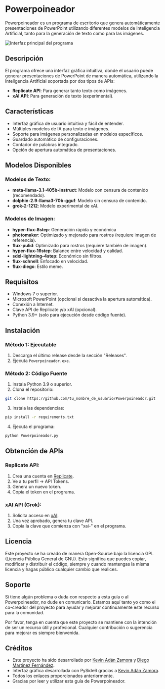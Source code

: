 # Powerpoineador

Powerpoineador es un programa de escritorio que genera automáticamente presentaciones de PowerPoint utilizando diferentes modelos de Inteligencia Artificial, tanto para la generación de texto como para las imágenes.

![Interfaz principal del programa](imágenes/captura.png)

## Descripción

El programa ofrece una interfaz gráfica intuitiva, donde el usuario puede generar presentaciones de PowerPoint de manera automática, utilizando la Inteligencia Artificial soportada por dos tipos de APIs:

- **Replicate API**: Para generar tanto texto como imágenes.
- **xAI API**: Para generación de texto (experimental).

## Características

- Interfaz gráfica de usuario intuitiva y fácil de entender.
- Múltiples modelos de IA para texto e imágenes.
- Soporte para imágenes personalizadas en modelos específicos.
- Guardado automático de configuraciones.
- Contador de palabras integrado.
- Opción de apertura automática de presentaciones.

## Modelos Disponibles

### Modelos de Texto:
- **meta-llama-3.1-405b-instruct**: Modelo con censura de contenido (recomendado).
- **dolphin-2.9-llama3-70b-gguf**: Modelo sin censura de contenido.
- **grok-2-1212**: Modelo experimental de xAI.

### Modelos de Imagen:
- **hyper-flux-8step**: Generación rápida y económica
- **photomaker**: Optimizado y mejorado para rostros (requiere imagen de referencia).
- **flux-pulid**: Optimizado para rostros (requiere también de imagen).
- **hyper-flux-16step**: Balance entre velocidad y calidad.
- **sdxl-lightning-4step**: Económico sin filtros.
- **flux-schnell**: Enfocado en velocidad.
- **flux-diego**: Estilo meme.

## Requisitos

- Windows 7 o superior.
- Microsoft PowerPoint (opcional si desactiva la apertura automática).
- Conexión a Internet.
- Clave API de Replicate y/o xAI (opcional).
- Python 3.9+ (solo para ejecución desde código fuente).

## Instalación

### Método 1: Ejecutable
1. Descarga el último release desde la sección "Releases".
2. Ejecuta `Powerpoineador.exe`.

### Método 2: Código Fuente
1. Instala Python 3.9 o superior.
2. Clona el repositorio:
```bash
git clone https://github.com/tu_nombre_de_usuario/Powerpoineador.git
```
3. Instala las dependencias:
```bash
pip install -r requirements.txt
```
4. Ejecuta el programa:
```bash
python Powerpoineador.py
```

## Obtención de APIs

### Replicate API:
1. Crea una cuenta en [Replicate](https://replicate.com).
2. Ve a tu perfil → API Tokens.
3. Genera un nuevo token.
4. Copia el token en el programa.

### xAI API (Grok):
1. Solicita acceso en [xAI](https://console.x.ai).
2. Una vez aprobado, genera tu clave API.
3. Copia la clave que comienza con "xai-" en el programa.

## Licencia

Este proyecto se ha creado de manera Open-Source bajo la licencia GPL (Licencia Pública General de GNU). Esto significa que puedes copiar, modificar y distribuir el código, siempre y cuando mantengas la misma licencia y hagas público cualquier cambio que realices.

## Soporte

Si tiene algún problema o duda con respecto a esta guía o al Powerpoineador, no dude en comunicarlo. Estamos aquí tanto yo como el co-creador del proyecto para ayudar y mejorar continuamente este recurso para la comunidad.

Por favor, tenga en cuenta que este proyecto se mantiene con la intención de ser un recurso útil y profesional. Cualquier contribución o sugerencia para mejorar es siempre bienvenida.

## Créditos

- Este proyecto ha sido desarrollado por [Kevin Adán Zamora](https://github.com/KevinAZHD) y [Diego Martínez Fernández](https://github.com/Dgmtnz).
- Interfaz gráfica desarrollada con PySide6 gracias a [Kevin Adán Zamora](https://github.com/KevinAZHD).
- Todos los enlaces proporcionados anteriormente.
- Gracias por leer y utilizar esta guía de Powerpoineador.
